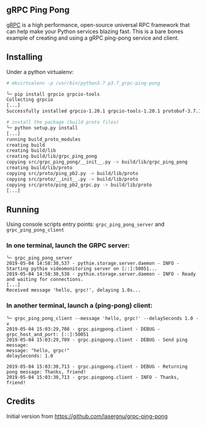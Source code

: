 ## gRPC Ping Pong

[gRPC](http://www.grpc.io/) is a high performance, 
open-source universal RPC framework that can help make your Python services blazing fast.
This is a bare bones example of creating and using a gRPC ping-pong service and client.

## Installing

Under a python virtualenv:
```bash
# mkvirtualenv -p /usr/bin/python3.7 p3.7_grpc-ping-pong

╰─ pip install grpcio grpcio-tools
Collecting grpcio
[...]
Successfully installed grpcio-1.20.1 grpcio-tools-1.20.1 protobuf-3.7.1 six-1.12.0

# install the package (build proto files)
╰─ python setup.py install
[...]
running build_proto_modules
creating build
creating build/lib
creating build/lib/grpc_ping_pong
copying src/grpc_ping_pong/__init__.py -> build/lib/grpc_ping_pong
creating build/lib/proto
copying src/proto/ping_pb2.py -> build/lib/proto
copying src/proto/__init__.py -> build/lib/proto
copying src/proto/ping_pb2_grpc.py -> build/lib/proto
[...]
```

## Running

Using console scripts entry points: `grpc_ping_pong_server` and `grpc_ping_pong_client`

### In one terminal, launch the GRPC server:
```
╰─ grpc_ping_pong_server
2019-05-04 14:58:30,537 - pythie.storage.server.daemon - INFO - Starting pythie videomonitoring server on [::]:50051...
2019-05-04 14:58:30,538 - pythie.storage.server.daemon - INFO - Ready and waiting for connections.
[...]
Received message 'hello, grpc!', delaying 1.0s...
```

### In another terminal, launch a (ping-pong) client:
```
╰─ grpc_ping_pong_client --message 'hello, grpc!' --delaySeconds 1.0 -v
2019-05-04 15:03:29,708 - grpc.pingpong.client - DEBUG - grpc_host_and_port: [::]:50051
2019-05-04 15:03:29,709 - grpc.pingpong.client - DEBUG - Send ping message:
message: "hello, grpc!"
delaySeconds: 1.0

2019-05-04 15:03:30,713 - grpc.pingpong.client - DEBUG - Returning pong message: Thanks, friend!
2019-05-04 15:03:30,713 - grpc.pingpong.client - INFO - Thanks, friend!
```

## Credits

Initial version from
https://github.com/lasergnu/grpc-ping-pong